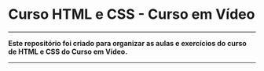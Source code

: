 # Curso HTML e CSS - Curso em Vídeo

---

**Este repositório foi criado para organizar as aulas e exercícios do curso de HTML e CSS do Curso em Vídeo.**

---
